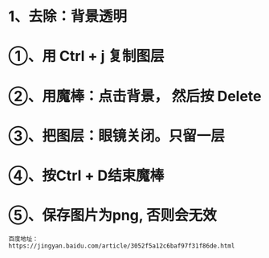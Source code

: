# 1、去除：背景透明

# ①、用 Ctrl + j 复制图层



# ②、用魔棒：点击背景， 然后按 Delete



# ③、把图层：眼镜关闭。只留一层



# ④、按Ctrl + D结束魔棒



# ⑤、保存图片为png, 否则会无效



~~~
百度地址：https://jingyan.baidu.com/article/3052f5a12c6baf97f31f86de.html
~~~





